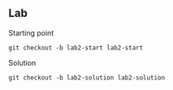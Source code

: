 ## Lab

Starting point
```
git checkout -b lab2-start lab2-start
```

Solution
```
git checkout -b lab2-solution lab2-solution
```
